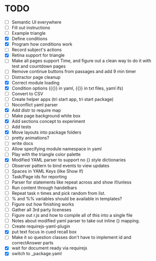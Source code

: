 # TODO

- [ ] Semantic UI everywhere
- [ ] Fill out instructions
- [ ] Example triangle
- [x] Define conditions
- [x] Program how conditions work
- [ ] Record subject's actions
- [x] Retina support for triangle
- [ ] Make all pages support Time, and figure out a clean way to do it with test and countdown pages
- [ ] Remove continue buttons from passages and add 9 min timer
- [ ] Distractor page cleanup
- [x] Correct module loading
- [x] Condition options ({{}} in yaml, {{}} in txt files, yaml ifs)
- [ ] Convert to CSV
- [ ] Create helper apps (tri start app, tri start package)
- [ ] Noconflict yaml parser
- [x] Add distr to require map
- [ ] Make page background white box
- [x] Add sections concept to experiment
- [ ] Add tests
- [x] Move layouts into package folders
- [ ] pretty animations?
- [ ] write docs
- [ ] Allow specifying module namespace in yaml
- [ ] Play with the triangle color palette
- [x] Modified YAML parser to support no {} style dictionaries
- [ ] Observer pattern to bind events to view updates
- [ ] Spaces in YAML Keys (like Show If)
- [ ] Task/Page ids for reporting
- [ ] Parser for statements like repeat across and show if/unless
- [ ] Run content through handelbars
- [ ] Repeat task n times and pick random from list.
- [ ] % and %% variables should be available in templates?
- [ ] Figure out how finishing works
- [ ] Gather all 3rd party liceneses
- [ ] Figure out r.js and how to compile all of this into a single file
- [ ] Notes about modified yaml parser to take out inline {} mapping.
- [ ] Create requirejs-yaml-plugin
- [x] put text focus in cued recall box
- [ ] Make it so question classes don't have to implement id and correctAnswer parts
- [x] wait for document ready via requirejs
- [x] switch to _package.yaml

